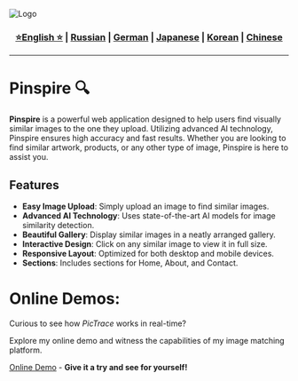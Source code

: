 ![Logo](https://github.com/Solrikk/Pinspire/blob/main/assets/images/manul.png)

<div align="center">
  <h3>
    <a href="https://github.com/Solrikk/Pinspire/blob/main/README.md">⭐English ⭐</a> |
    <a href="https://github.com/Solrikk/Pinspire/blob/main/README_RU.md">Russian</a> |
    <a href="https://github.com/Solrikk/Pinspire/blob/main/README_GE.md">German</a> |
    <a href="https://github.com/Solrikk/Pinspire/blob/main/README_JP.md">Japanese</a> |
    <a href="README_KR.md">Korean</a> |
    <a href="README_CN.md">Chinese</a>
  </h3>
</div>

-----------------

# Pinspire 🔍

**Pinspire** is a powerful web application designed to help users find visually similar images to the one they upload. Utilizing advanced AI technology, Pinspire ensures high accuracy and fast results. Whether you are looking to find similar artwork, products, or any other type of image, Pinspire is here to assist you.

## Features

- **Easy Image Upload**: Simply upload an image to find similar images.
- **Advanced AI Technology**: Uses state-of-the-art AI models for image similarity detection.
- **Beautiful Gallery**: Display similar images in a neatly arranged gallery.
- **Interactive Design**: Click on any similar image to view it in full size.
- **Responsive Layout**: Optimized for both desktop and mobile devices.
- **Sections**: Includes sections for Home, About, and Contact.

# Online Demos:

Curious to see how _PicTrace_ works in real-time? 

Explore my online demo and witness the capabilities of my image matching platform.

[Online Demo](https://astra-vi.replit.app/) - **Give it a try and see for yourself!**
